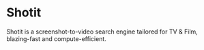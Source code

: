 # Shotit

Shotit is a screenshot-to-video search engine tailored for TV & Film, blazing-fast and compute-efficient.
